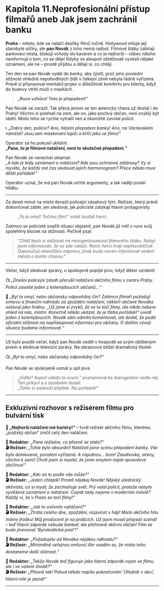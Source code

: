 # Kapitola 11.Neprofesionální přístup filmařů aneb Jak jsem zachránil banku

**Praha** – město, kde se natáčí desítky filmů ročně. Hollywood miluje její starobylé uličky, ale **pan Novák** z toho nemá radost. Filmové štáby zabírají parkovací místa, blokují vchody do kaváren a co je nejhorší – vůbec nikoho neinformují o tom, co se děje! Kdyby se alespoň obtěžovali vyvěsit nějaké oznámení, ale ne – prostě přijdou a dělají si, co chtějí.

Ten den se pan Novák vydal do banky, aby zjistil, proč jeho poslední stížnost ohledně nepohodlných židlí v čekejní zóně nebyla řádně vyřízena. Právě si připravoval mentální projev o důležitosti komfortu pro klienty, když do budovy vtrhli muži v maskách.

> **„Ruce vzhůru! Toto je přepadení!“**

Pan Novák se zarazil. Tak přece jenom se ten americký chaos už dostal i do Prahy! Všichni si polehali na zem, ale on, jako poctivý občan, není zvyklý být obětí. Místo toho se rychle vytratil ven a okamžitě zavolal policii.

📞 *„Dobrý den, policie? Ano, hlásím přepadení banky! Ano, na Václavském náměstí! Jsou tam maskovaní lupiči a křičí jako ve filmu!“*

Operátor se ho pokusil uklidnit.  
**„Pane, to je filmové natáčení, není to skutečné přepadení.“**

Pan Novák se nenechal oklamat:  
*„A kde je tedy oznámení o natáčení? Kde jsou ochranné zátárasy? Vy si myslíte, že každý má čas sledovat jejich harmonogram? Přece někdo musí dělat pořádek!“*

Operátor uznal, že má pan Novák určité argumenty, a tak raději poslal hlídku.

---

Za deset minut na místo dorazil policejní zásahový tým. Režisér, který právě dokončoval záběr, jen sledoval, jak policisté zatýkají hlavní protagonisty.

> *„To je omyl! Točíme film!“* volali zoufalí herci.

Zatímco se policisté snažili situaci objasnit, pan Novák již měl v ruce svůj spolehlivý bloček na stížnosti. Pečlivě psal:

> *"Chtěl bych si stěžovat na neorganizovanost filmového štábu. Nebyl jsem informován, že se zde natáčí. Navíc herci hrají nepřesvědčivě. Doporučuji okamžitou nápravu, jinak budu nucen informovat vedení města o tomto chaosu."*

---

Večer, když sledoval zprávy, u spokojeně popíjel pivo, když diktor oznámil:

📺 *„Dnešní policejní zásah přerušil natáčení akčního filmu v centru Prahy. Policii zavolal jeden z kolemjdoucích občanů…“*

📰 *„Byl to omyl, nebo občansky odpovědný čin? Zatímco filmaři požadují omluvu a finanční náhradu za zpoždění natáčení, někteří občané Nováka oslavují jako hrdinu. „Už jsme si zvykli, že se tu točí filmy, ale nikdo nebere ohled na nás, místní. Konečně někdo ukázal, že je třeba pořádek!“ uvedl jeden z kolemjdoucích. Novák sám odmítá komentovat, ale dodal, že podá oficiální stížnost na nepřístupnost informací pro občany. O dalším vývoji situace budeme informovat.“*

---

Už bylo pozdě večer, když pan Novák seděl v hospodě se svým oblíbeným pivem a sledoval televizní zprávy. Na obrazovce běžel dramatický titulek:

📺 *„Byl to omyl, nebo občansky odpovědný čin?“*

Pan Novák se spokojeně usmál a upil piva.

> *„Vidíte? Aspoň někdo to ocení,“* poznamenal ke štamgastovi vedle něj.  
> Ten přikývl a s úsměvem dodal:  
> *„Tohle si zaslouží přípitek. Na pořádek!“*

---

## Exkluzivní rozhovor s režisérem filmu pro bulvární tisk

📰 **„Nejhorší natáčení mé kariéry!“** – tvrdí režisér akčního filmu, kterému „pražský občan“ zničil celý den natáčení.

**🎤 Redaktor:** *„Pane režisére, co přesně se stalo?“*  
**🎬 Režisér:** *„Tohle bylo absurdní! Natáčeli jsme scénu přepadení banky. Vše bylo domluvené, povolení vyřízená. A najednou… bum! Zásahovka, sirény, všichni k zemi! Chvíli jsem si myslel, že jsme omylem najali opravdové zločince!“*

**🎤 Redaktor:** *„Kdo za to podle vás může?“*  
**🎬 Režisér:** *„Jeden chlapík! Prostě nějakej Novák! Nějaký úřednický aktivista, co si myslí, že zachraňuje svět. Prý volal policii, protože nebylo vyvěšené oznámení o natáčení. Copak tady nejsme v moderním městě? Každý ví, že v Praze se točí filmy!“*

**🎤 Redaktor:** *„Jak to ovlivnilo natáčení?“*  
**🎬 Režisér:** *„Ztráta celého dne, zpoždění, rozpočet v háji! Místo akčního hitu máme frašku! Můj producent je na prášcích. Už jsem musel přepsat scénář – teď hlavní záporák nebude bankař, ale přehnaně aktivní občan! Film se bude jmenovat 'Byrokratická past'!“*

**🎤 Redaktor:** *„Požadujete od Nováka nějakou náhradu?“*  
**🎬 Režisér:** *„Minimálně veřejnou omluvu! Ale vsadím se, že místo toho dostaneme další stížnost.“*

**🎤 Redaktor:** *„Takže Novák teď figuruje jako hlavní záporák nejen ve filmu, ale i ve vašem životě?“*  
**🎬 Režisér:** *„Přesně tak! Pokud někdo napíše pokračování 'Úředník v akci', hlavní role je jasná!“*

---